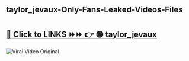 
 ## taylor_jevaux-Only-Fans-Leaked-Videos-Files

# <h2><a href="https://mediaupload.pro?taylor_jevaux">🔗 Click to LINKS ⏩⏩ 👉 🟢 taylor_jevaux </a></h2>

<a href="https://mediaupload.pro?taylor_jevaux" rel="nofollow" data-target="animated-image.originalLink"><img src="https://i.ibb.co.com/xMMVF88/686577567.gif" alt="Viral Video Original" style="max-width: 100%; display: inline-block;" data-target="animated-image.originalImage"></a>
